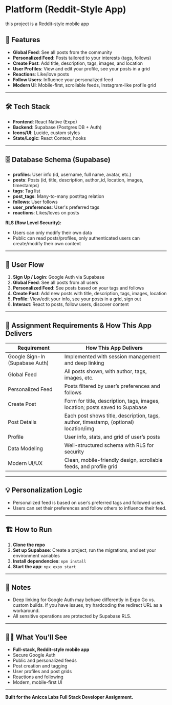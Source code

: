 # Platform (Reddit-Style App)

 this project is a Reddit-style mobile app 
## 🚀 Features

- **Global Feed**: See all posts from the community
- **Personalized Feed**: Posts tailored to your interests (tags, follows)
- **Create Post**: Add title, description, tags, images, and location
- **User Profiles**: View and edit your profile, see your posts in a grid
- **Reactions**: Like/love posts
- **Follow Users**: Influence your personalized feed
- **Modern UI**: Mobile-first, scrollable feeds, Instagram-like profile grid

---

## 🛠️ Tech Stack

- **Frontend**: React Native (Expo)
- **Backend**: Supabase (Postgres DB + Auth)
- **Icons/UI**: Lucide, custom styles
- **State/Logic**: React Context, hooks

---

## 🗄️ Database Schema (Supabase)

- **profiles**: User info (id, username, full name, avatar, etc.)
- **posts**: Posts (id, title, description, author_id, location, images, timestamps)
- **tags**: Tag list
- **post_tags**: Many-to-many post/tag relation
- **follows**: User follows
- **user_preferences**: User's preferred tags
- **reactions**: Likes/loves on posts

**RLS (Row Level Security):**
- Users can only modify their own data
- Public can read posts/profiles, only authenticated users can create/modify their own content

---

## 📱 User Flow

1. **Sign Up / Login**: Google Auth via Supabase
2. **Global Feed**: See all posts from all users
3. **Personalized Feed**: See posts based on your tags and follows
4. **Create Post**: Add new posts with title, description, tags, images, location
5. **Profile**: View/edit your info, see your posts in a grid, sign out
6. **Interact**: React to posts, follow users, discover content

---

## 🎯 Assignment Requirements & How This App Delivers

| Requirement                        | How This App Delivers                                                                 |
|-------------------------------------|--------------------------------------------------------------------------------------|
| Google Sign-In (Supabase Auth)      | Implemented with session management and deep linking                                 |
| Global Feed                        | All posts shown, with author, tags, images, etc.                                     |
| Personalized Feed                  | Posts filtered by user’s preferences and follows                                     |
| Create Post                        | Form for title, description, tags, images, location; posts saved to Supabase         |
| Post Details                       | Each post shows title, description, tags, author, timestamp, (optional) location/img |
| Profile                            | User info, stats, and grid of user’s posts                                           |
| Data Modeling                      | Well-structured schema with RLS for security                                         |
| Modern UI/UX                       | Clean, mobile-friendly design, scrollable feeds, and profile grid                    |

---

## 💡 Personalization Logic
- Personalized feed is based on user’s preferred tags and followed users.
- Users can set their preferences and follow others to influence their feed.

---

## 🏗️ How to Run

1. **Clone the repo**
2. **Set up Supabase**: Create a project, run the migrations, and set your environment variables
3. **Install dependencies**: `npm install`
4. **Start the app**: `npx expo start`

---

## 📝 Notes
- Deep linking for Google Auth may behave differently in Expo Go vs. custom builds. If you have issues, try hardcoding the redirect URL as a workaround.
- All sensitive operations are protected by Supabase RLS.

---

## 👨‍💻 What You’ll See
- **Full-stack, Reddit-style mobile app**
- Secure Google Auth
- Public and personalized feeds
- Post creation and tagging
- User profiles and post grids
- Reactions and following
- Modern, mobile-first UI

---

**Built for the Anicca Labs Full Stack Developer Assignment.**
